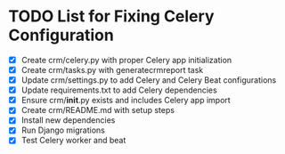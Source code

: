 # TODO List for Fixing Celery Configuration

- [x] Create crm/celery.py with proper Celery app initialization
- [x] Create crm/tasks.py with generatecrmreport task
- [x] Update crm/settings.py to add Celery and Celery Beat configurations
- [x] Update requirements.txt to add Celery dependencies
- [x] Ensure crm/__init__.py exists and includes Celery app import
- [x] Create crm/README.md with setup steps
- [x] Install new dependencies
- [x] Run Django migrations
- [x] Test Celery worker and beat
